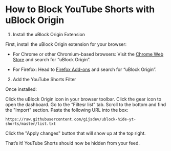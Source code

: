 # How to Block YouTube Shorts with uBlock Origin

1. Install the uBlock Origin Extension

First, install the uBlock Origin extension for your browser:

- For Chrome or other Chromium-based browsers: Visit the [Chrome Web Store](https://chromewebstore.google.com/) and search for “uBlock Origin”.

- For Firefox: Head to [Firefox Add-ons](https://addons.mozilla.org/) and search for “uBlock Origin”.

2. Add the YouTube Shorts Filter

Once installed:

Click the uBlock Origin icon in your browser toolbar. Click the gear icon to open the dashboard.
Go to the “Filtesr list” tab. Scroll to the bottom and find the "Import" section.
Paste the following URL into the box:

```
https://raw.githubusercontent.com/gijsdev/ublock-hide-yt-shorts/master/list.txt
```

Click the "Apply changes" button that will show up at the top right.

That’s it! YouTube Shorts should now be hidden from your feed.
